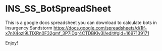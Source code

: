 # INS_SS_BotSpreadSheet
This is a google docs spreadsheet you can download to calculate bots in Insurgency:Sandstorm
https://docs.google.com/spreadsheets/d/1lf-x7nX4ozl9LTlXRn0F32gmf_3P7iDqr4CTDBKlv3I/edit#gid=1697139171

Enjoy!
